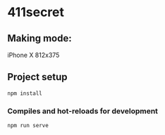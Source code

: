 # 411secret

## Making mode:

iPhone X 812x375

## Project setup

```
npm install
```

### Compiles and hot-reloads for development

```
npm run serve
```
